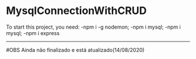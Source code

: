 # MysqlConnectionWithCRUD
To start this project, you need:
-npm i -g nodemon;
-npm i mysql;
-npm i mysql;
-npm i express

--------------------------------------

#OBS
Ainda não finalizado e está atualizado(14/08/2020)
